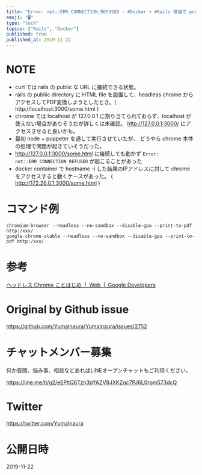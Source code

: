 ```yaml
---
title: "Error: net::ERR_CONNECTION_REFUSED : #Docker + #Rails 環境で public ディレクト"
emoji: "🖥"
type: "tech"
topics: ["Rails", "Docker"]
published: true
published_at: 2019-11-22
---
```


# NOTE

- curl では rails の public な URL に接続できる状態。
- rails の publiic directory に HTML file を設置して、headless chrome からアクセスしてPDF変換しようとしたとき。( http://localhost:3000/some.html )
- chrome では localhost が 127.0.0.1 に割り当てられておらず、localhost が使えない場合がありそうだが詳しくは未確認。 http://127.0.0.1:3000/ にアクセスさせると良いかも。
- 最初 node + puppeter を通して実行させていたが、 どうやら chrome 本体の処理で問題が起きていそうだった。
- http://127.0.0.1:3000/some.html に接続しても動かず `Error: net::ERR_CONNECTION_REFUSED` が起こることがあった
- docker container で hostname -i した結果のIPアドレスに対して chrome をアクセスすると動くケースがあった。 ( http://172.26.0.1:3000/some.html )

# コマンド例

```
chromium-browser --headless --no-sandbox --disable-gpu --print-to-pdf http:/xxx/
google-chrome-stable --headless --no-sandbox --disable-gpu --print-to-pdf http:/xxx/
```

# 参考

[ヘッドレス Chrome ことはじめ  |  Web  |  Google Developers](https://developers.google.com/web/updates/2017/04/headless-chrome?hl=ja)

# Original by Github issue

https://github.com/YumaInaura/YumaInaura/issues/2752








<!-- Update From Qiita API -->

# チャットメンバー募集


何か質問、悩み事、相談などあればLINEオープンチャットもご利用ください。

https://line.me/ti/g2/eEPltQ6Tzh3pYAZV8JXKZqc7PJ6L0rpm573dcQ





# Twitter


https://twitter.com/YumaInaura


<!-- Update From Qiita API -->



# 公開日時

2019-11-22
